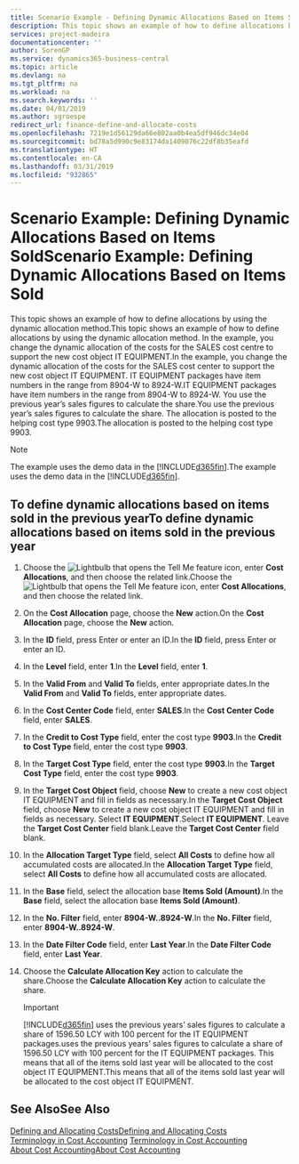 ```yaml
---
title: Scenario Example - Defining Dynamic Allocations Based on Items Sold | Microsoft Docs
description: This topic shows an example of how to define allocations by using the dynamic allocation method.
services: project-madeira
documentationcenter: ''
author: SorenGP
ms.service: dynamics365-business-central
ms.topic: article
ms.devlang: na
ms.tgt_pltfrm: na
ms.workload: na
ms.search.keywords: ''
ms.date: 04/01/2019
ms.author: sgroespe
redirect_url: finance-define-and-allocate-costs
ms.openlocfilehash: 7219e1d56129da66e802aa0b4ea5df946dc34e04
ms.sourcegitcommit: bd78a5d990c9e83174da1409076c22df8b35eafd
ms.translationtype: HT
ms.contentlocale: en-CA
ms.lasthandoff: 03/31/2019
ms.locfileid: "932865"
---
```

# <a name="scenario-example-defining-dynamic-allocations-based-on-items-sold"></a><span data-ttu-id="b0024-103">Scenario Example: Defining Dynamic Allocations Based on Items Sold</span><span class="sxs-lookup"><span data-stu-id="b0024-103">Scenario Example: Defining Dynamic Allocations Based on Items Sold</span></span>
<span data-ttu-id="b0024-104">This topic shows an example of how to define allocations by using the dynamic allocation method.</span><span class="sxs-lookup"><span data-stu-id="b0024-104">This topic shows an example of how to define allocations by using the dynamic allocation method.</span></span> <span data-ttu-id="b0024-105">In the example, you change the dynamic allocation of the costs for the SALES cost centre to support the new cost object IT EQUIPMENT.</span><span class="sxs-lookup"><span data-stu-id="b0024-105">In the example, you change the dynamic allocation of the costs for the SALES cost center to support the new cost object IT EQUIPMENT.</span></span> <span data-ttu-id="b0024-106">IT EQUIPMENT packages have item numbers in the range from 8904-W to 8924-W.</span><span class="sxs-lookup"><span data-stu-id="b0024-106">IT EQUIPMENT packages have item numbers in the range from 8904-W to 8924-W.</span></span> <span data-ttu-id="b0024-107">You use the previous year’s sales figures to calculate the share.</span><span class="sxs-lookup"><span data-stu-id="b0024-107">You use the previous year’s sales figures to calculate the share.</span></span> <span data-ttu-id="b0024-108">The allocation is posted to the helping cost type 9903.</span><span class="sxs-lookup"><span data-stu-id="b0024-108">The allocation is posted to the helping cost type 9903.</span></span>  

> [!NOTE]  
>  <span data-ttu-id="b0024-109">The example uses the demo data in the [!INCLUDE[d365fin](includes/d365fin_md.md)].</span><span class="sxs-lookup"><span data-stu-id="b0024-109">The example uses the demo data in the [!INCLUDE[d365fin](includes/d365fin_md.md)].</span></span>  

## <a name="to-define-dynamic-allocations-based-on-items-sold-in-the-previous-year"></a><span data-ttu-id="b0024-110">To define dynamic allocations based on items sold in the previous year</span><span class="sxs-lookup"><span data-stu-id="b0024-110">To define dynamic allocations based on items sold in the previous year</span></span>  

1.  <span data-ttu-id="b0024-111">Choose the ![Lightbulb that opens the Tell Me feature](media/ui-search/search_small.png "Tell me what you want to do") icon, enter **Cost Allocations**, and then choose the related link.</span><span class="sxs-lookup"><span data-stu-id="b0024-111">Choose the ![Lightbulb that opens the Tell Me feature](media/ui-search/search_small.png "Tell me what you want to do") icon, enter **Cost Allocations**, and then choose the related link.</span></span>  
2.  <span data-ttu-id="b0024-112">On the **Cost Allocation** page, choose the **New** action.</span><span class="sxs-lookup"><span data-stu-id="b0024-112">On the **Cost Allocation** page, choose the **New** action.</span></span>  
3.  <span data-ttu-id="b0024-113">In the **ID** field, press Enter or enter an ID.</span><span class="sxs-lookup"><span data-stu-id="b0024-113">In the **ID** field, press Enter or enter an ID.</span></span>  
4.  <span data-ttu-id="b0024-114">In the **Level** field, enter **1**.</span><span class="sxs-lookup"><span data-stu-id="b0024-114">In the **Level** field, enter **1**.</span></span>  
5.  <span data-ttu-id="b0024-115">In the **Valid From** and **Valid To** fields, enter appropriate dates.</span><span class="sxs-lookup"><span data-stu-id="b0024-115">In the **Valid From** and **Valid To** fields, enter appropriate dates.</span></span>  
6.  <span data-ttu-id="b0024-116">In the **Cost Center Code** field, enter **SALES**.</span><span class="sxs-lookup"><span data-stu-id="b0024-116">In the **Cost Center Code** field, enter **SALES**.</span></span>  
7.  <span data-ttu-id="b0024-117">In the **Credit to Cost Type** field, enter the cost type **9903**.</span><span class="sxs-lookup"><span data-stu-id="b0024-117">In the **Credit to Cost Type** field, enter the cost type **9903**.</span></span>  
8.  <span data-ttu-id="b0024-118">In the **Target Cost Type** field, enter the cost type **9903**.</span><span class="sxs-lookup"><span data-stu-id="b0024-118">In the **Target Cost Type** field, enter the cost type **9903**.</span></span>  
9. <span data-ttu-id="b0024-119">In the **Target Cost Object** field, choose **New** to create a new cost object IT EQUIPMENT and fill in fields as necessary.</span><span class="sxs-lookup"><span data-stu-id="b0024-119">In the **Target Cost Object** field, choose **New** to create a new cost object IT EQUIPMENT and fill in fields as necessary.</span></span> <span data-ttu-id="b0024-120">Select **IT EQUIPMENT**.</span><span class="sxs-lookup"><span data-stu-id="b0024-120">Select **IT EQUIPMENT**.</span></span> <span data-ttu-id="b0024-121">Leave the **Target Cost Center** field blank.</span><span class="sxs-lookup"><span data-stu-id="b0024-121">Leave the **Target Cost Center** field blank.</span></span>  
10. <span data-ttu-id="b0024-122">In the **Allocation Target Type** field, select **All Costs** to define how all accumulated costs are allocated.</span><span class="sxs-lookup"><span data-stu-id="b0024-122">In the **Allocation Target Type** field, select **All Costs** to define how all accumulated costs are allocated.</span></span>  
11. <span data-ttu-id="b0024-123">In the **Base** field, select the allocation base **Items Sold (Amount)**.</span><span class="sxs-lookup"><span data-stu-id="b0024-123">In the **Base** field, select the allocation base **Items Sold (Amount)**.</span></span>  
12. <span data-ttu-id="b0024-124">In the **No. Filter** field, enter **8904-W..8924-W**.</span><span class="sxs-lookup"><span data-stu-id="b0024-124">In the **No. Filter** field, enter **8904-W..8924-W**.</span></span>  
13. <span data-ttu-id="b0024-125">In the **Date Filter Code** field, enter **Last Year**.</span><span class="sxs-lookup"><span data-stu-id="b0024-125">In the **Date Filter Code** field, enter **Last Year**.</span></span>  
14. <span data-ttu-id="b0024-126">Choose the **Calculate Allocation Key** action to calculate the share.</span><span class="sxs-lookup"><span data-stu-id="b0024-126">Choose the **Calculate Allocation Key** action to calculate the share.</span></span>  

    > [!IMPORTANT]  
    >  [!INCLUDE[d365fin](includes/d365fin_md.md)] <span data-ttu-id="b0024-127">uses the previous years’ sales figures to calculate a share of 1596.50 LCY with 100 percent for the IT EQUIPMENT packages.</span><span class="sxs-lookup"><span data-stu-id="b0024-127">uses the previous years’ sales figures to calculate a share of 1596.50 LCY with 100 percent for the IT EQUIPMENT packages.</span></span> <span data-ttu-id="b0024-128">This means that all of the items sold last year will be allocated to the cost object IT EQUIPMENT.</span><span class="sxs-lookup"><span data-stu-id="b0024-128">This means that all of the items sold last year will be allocated to the cost object IT EQUIPMENT.</span></span>  

## <a name="see-also"></a><span data-ttu-id="b0024-129">See Also</span><span class="sxs-lookup"><span data-stu-id="b0024-129">See Also</span></span>  
[<span data-ttu-id="b0024-130">Defining and Allocating Costs</span><span class="sxs-lookup"><span data-stu-id="b0024-130">Defining and Allocating Costs</span></span>](finance-define-and-allocate-costs.md)  
<span data-ttu-id="b0024-131">[Terminology in Cost Accounting](finance-terminology-in-cost-accounting.md) </span><span class="sxs-lookup"><span data-stu-id="b0024-131">[Terminology in Cost Accounting](finance-terminology-in-cost-accounting.md) </span></span>  
[<span data-ttu-id="b0024-132">About Cost Accounting</span><span class="sxs-lookup"><span data-stu-id="b0024-132">About Cost Accounting</span></span>](finance-about-cost-accounting.md)

